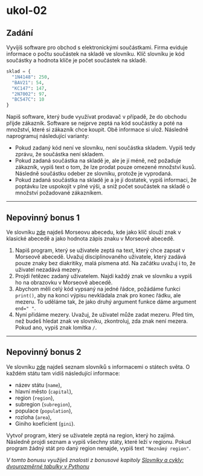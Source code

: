 # ukol-02

## Zadání

Vyvíjíš software pro obchod s elektronickými součástkami. Firma eviduje informace
o počtu součástek na skladě ve slovníku. Klíč slovníku je kód součástky a hodnota klíče je
počet součástek na skladě.

```python
sklad = {
  "1N4148": 250,
  "BAV21": 54,
  "KC147": 147,
  "2N7002": 97,
  "BC547C": 10
}
```

Napiš software, který bude využívat prodavač v případě, že do obchodu přijde zákazník.
Software se nejprve zeptá na kód součástky a poté na množství, které si zákazník
chce koupit. Obě informace si ulož. Následně naprogramuj následující varianty:

* Pokud zadaný kód není ve slovníku, není součástka skladem. Vypiš tedy zprávu, že součástka není skladem.
* Pokud zadaná součástka na skladě je, ale je jí méně, než požaduje zákazník, vypiš text o tom, že lze prodat pouze omezené množství kusů. Následně součástku odeber ze slovníku, protože je vyprodaná.
* Pokud zadaná součástka na skladě je a je jí dostatek, vypiš informaci, že poptávku lze uspokojit v plné výši, a sniž počet součástek na skladě o množství požadované zákazníkem.

---

## Nepovinný bonus 1
Ve slovníku [zde](./morseovka.py) najdeš Morseovu abecedu, kde jako klíč slouží znak v klasické abecedě a jako hodnota zápis znaku v Morseově abecedě.

1. Napiš program, který se uživatele zeptá na text, který chce zapsat v Morseově abecedě. Uvažuj disciplinovaného uživatele, který zadává pouze znaky bez diakritiky, malá písmena atd. Na začátku uvažuj i to, že uživatel nezadává mezery.
1. Projdi řetězec zadaný uživatelem. Najdi každý znak ve slovníku a vypiš ho na obrazovku v Morseově abecedě.
1. Abychom měli celý kód vypsaný na jedné řádce, požádáme funkci `print()`, aby na konci výpisu nevkládala znak pro konec řádku, ale mezeru. To uděláme tak, že jako druhý argument funkce dáme argument `end=" "`.
1. Nyní přidáme mezery. Uvažuj, že uživatel může zadat mezeru. Před tím, než budeš hledat znak ve slovníku, zkontroluj, zda znak není mezera. Pokud ano, vypiš znak lomítka `/`.

---

## Nepovinný bonus 2
Ve slovníku [zde](./staty.py) najdeš seznam slovníků s informacemi o státech světa. O každém státu tam vidíš následující
informace:

* název státu (`name`),
* hlavní město (`capital`),
* region (`region`),
* subregion (`subregion`),
* populace (`population`),
* rozloha (`area`),
* Giniho koeficient (`gini`).

Vytvoř program, který se uživatele zeptá na region, který ho zajímá. Následně projdi seznam a vypiš všechny státy, které leží v regionu. Pokud program žádný stát pro daný region nenajde, vypiš text `"Neznámý region"`.

_V tomto bonusu využiješ znalosti z bonusové kapitoly [Slovníky a cykly: dvourozměrné tabulky v Pythonu](https://kodim.cz/programovani/uvod-do-progr-2/uvod-do-programovani-2/slovniky/dvourozmerne-tabulky)_